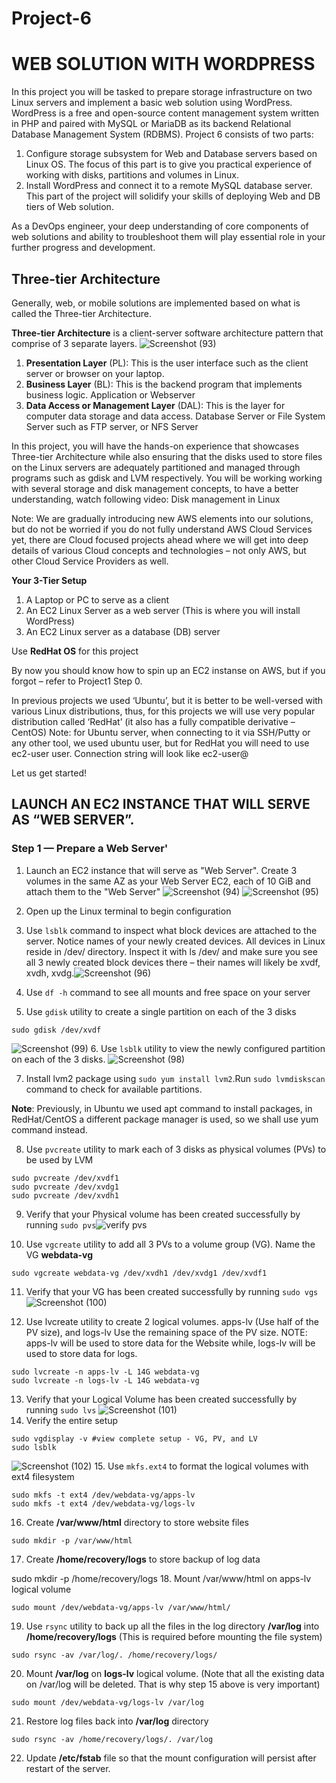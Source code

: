 # Project-6

WEB SOLUTION WITH WORDPRESS
=========

In this project you will be tasked to prepare storage infrastructure on two Linux servers and implement a basic web solution using WordPress. WordPress is a free and open-source content management system written in PHP and paired with MySQL or MariaDB as its backend Relational Database Management System (RDBMS).
Project 6 consists of two parts:
1. Configure storage subsystem for Web and Database servers based on Linux OS. The focus of this part is to give you practical experience of working with disks, partitions and volumes in Linux.
2. Install WordPress and connect it to a remote MySQL database server. This part of the project will solidify your skills of deploying Web and DB tiers of Web solution.

As a DevOps engineer, your deep understanding of core components of web solutions and ability to troubleshoot them will play essential role in your further progress and development.

## Three-tier Architecture

Generally, web, or mobile solutions are implemented based on what is called the Three-tier Architecture.

**Three-tier Architecture** is a client-server software architecture pattern that comprise of 3 separate layers.
![Screenshot (93)](https://user-images.githubusercontent.com/111396874/227518781-84597f34-4a00-4525-886b-29289d5e20b1.png)

1. **Presentation Layer** (PL): This is the user interface such as the client server or browser on your laptop.
2. **Business Layer** (BL): This is the backend program that implements business logic. Application or Webserver
3. **Data Access or Management Layer** (DAL): This is the layer for computer data storage and data access. Database Server or File System Server such as FTP server, or NFS Server

In this project, you will have the hands-on experience that showcases Three-tier Architecture while also ensuring that the disks used to store files on the Linux servers are adequately partitioned and managed through programs such as gdisk and LVM respectively.
You will be working working with several storage and disk management concepts, to have a better understanding, watch following video:
Disk management in Linux

Note: We are gradually introducing new AWS elements into our solutions, but do not be worried if you do not fully understand AWS Cloud Services yet, there are Cloud focused projects ahead where we will get into deep details of various Cloud concepts and technologies – not only AWS, but other Cloud Service Providers as well.

**Your 3-Tier Setup**

1. A Laptop or PC to serve as a client
2. An EC2 Linux Server as a web server (This is where you will install WordPress)
3. An EC2 Linux server as a database (DB) server

Use **RedHat OS** for this project

By now you should know how to spin up an EC2 instanse on AWS, but if you forgot – refer to Project1 Step 0.

In previous projects we used ‘Ubuntu’, but it is better to be well-versed with various Linux distributions, thus, for this projects we will use very popular distribution called ‘RedHat’ (it also has a fully compatible derivative – CentOS)
Note: for Ubuntu server, when connecting to it via SSH/Putty or any other tool, we used ubuntu user, but for RedHat you will need to use ec2-user user. Connection string will look like ec2-user@<Public-IP>

Let us get started!
  
## LAUNCH AN EC2 INSTANCE THAT WILL SERVE AS “WEB SERVER”.
### Step 1 — Prepare a Web Server'

1. Launch an EC2 instance that will serve as "Web Server". Create 3 volumes in the same AZ as your Web Server EC2, each of 10 GiB and attach them to the "Web Server"
![Screenshot (94)](https://user-images.githubusercontent.com/111396874/227520780-26e15786-726a-48c0-9e91-7dc0a8bffe77.png)
![Screenshot (95)](https://user-images.githubusercontent.com/111396874/227520810-08e144f3-0d3c-499e-8209-9652ddb10ed0.png)

2. Open up the Linux terminal to begin configuration
3. Use ``lsblk`` command to inspect what block devices are attached to the server. Notice names of your newly created devices. All devices in Linux reside in /dev/ directory. Inspect it with ls /dev/ and make sure you see all 3 newly created block devices there – their names will likely be xvdf, xvdh, xvdg.![Screenshot (96)](https://user-images.githubusercontent.com/111396874/227718962-3ec6ce11-faa5-4fbf-a673-c37637e86238.png)
4. Use ``df -h`` command to see all mounts and free space on your server
5. Use ``gdisk`` utility to create a single partition on each of the 3 disks
```
sudo gdisk /dev/xvdf
```
![Screenshot (99)](https://user-images.githubusercontent.com/111396874/227719087-7fddc899-9dee-4e1a-aab4-c50bf512fe80.png)
6. Use ``lsblk`` utility to view the newly configured partition on each of the 3 disks.
![Screenshot (98)](https://user-images.githubusercontent.com/111396874/227719126-3dd925b1-facb-4f63-8e2f-79852f1e7369.png)

7. Install lvm2 package using ``sudo yum install lvm2``.Run ``sudo lvmdiskscan`` command to check for available partitions.

**Note**: Previously, in Ubuntu we used apt command to install packages, in RedHat/CentOS a different package manager is used, so we shall use yum command instead.

8. Use ``pvcreate`` utility to mark each of 3 disks as physical volumes (PVs) to be used by LVM
```
sudo pvcreate /dev/xvdf1
sudo pvcreate /dev/xvdg1
sudo pvcreate /dev/xvdh1
```
9. Verify that your Physical volume has been created successfully by running ``sudo pvs``![verify pvs](https://user-images.githubusercontent.com/111396874/227719243-afded634-2958-4c51-ab50-08a9530e40ae.png)

10. Use ``vgcreate`` utility to add all 3 PVs to a volume group (VG). Name the VG **webdata-vg**
```
sudo vgcreate webdata-vg /dev/xvdh1 /dev/xvdg1 /dev/xvdf1
```
11. Verify that your VG has been created successfully by running ``sudo vgs``![Screenshot (100)](https://user-images.githubusercontent.com/111396874/227719349-2095eae3-80b0-4002-9334-7d0e881f76d4.png)

12. Use lvcreate utility to create 2 logical volumes. apps-lv (Use half of the PV size), and logs-lv Use the remaining space of the PV size. NOTE: apps-lv will be used to store data for the Website while, logs-lv will be used to store data for logs.
```
sudo lvcreate -n apps-lv -L 14G webdata-vg
sudo lvcreate -n logs-lv -L 14G webdata-vg
```

13. Verify that your Logical Volume has been created successfully by running ``sudo lvs``
![Screenshot (101)](https://user-images.githubusercontent.com/111396874/227719670-e17760fd-91d8-4624-aff0-7a5f01fef712.png)
14. Verify the entire setup
```
sudo vgdisplay -v #view complete setup - VG, PV, and LV
sudo lsblk 
```
![Screenshot (102)](https://user-images.githubusercontent.com/111396874/227719704-379e3bf0-95df-417c-8083-e8d3dadde657.png)
15. Use ``mkfs.ext4`` to format the logical volumes with ext4 filesystem
```
sudo mkfs -t ext4 /dev/webdata-vg/apps-lv
sudo mkfs -t ext4 /dev/webdata-vg/logs-lv
```
16. Create **/var/www/html** directory to store website files
```
sudo mkdir -p /var/www/html
```
17. Create **/home/recovery/logs** to store backup of log data

sudo mkdir -p /home/recovery/logs
18. Mount /var/www/html on apps-lv logical volume
```
sudo mount /dev/webdata-vg/apps-lv /var/www/html/
```
19. Use ``rsync`` utility to back up all the files in the log directory **/var/log** into **/home/recovery/logs** (This is required before mounting the file system)
```
sudo rsync -av /var/log/. /home/recovery/logs/
```
20. Mount **/var/log** on **logs-lv** logical volume. (Note that all the existing data on /var/log will be deleted. That is why step 15 above is very
important)
```
sudo mount /dev/webdata-vg/logs-lv /var/log
```
21. Restore log files back into **/var/log** directory
```
sudo rsync -av /home/recovery/logs/. /var/log
```
22. Update **/etc/fstab** file so that the mount configuration will persist after restart of the server.












  
